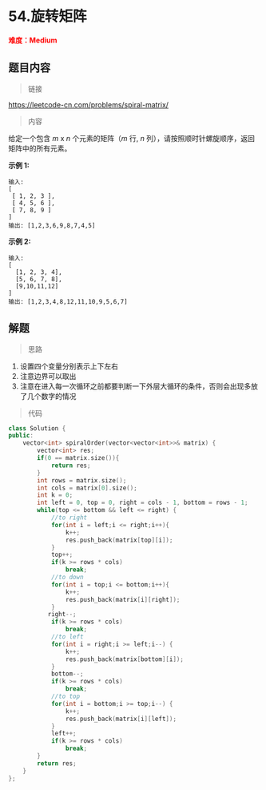 # 54.旋转矩阵

<font color=red>**难度：Medium**</font>

## 题目内容

> 链接

https://leetcode-cn.com/problems/spiral-matrix/

> 内容

给定一个包含 *m* x *n* 个元素的矩阵（*m* 行, *n* 列），请按照顺时针螺旋顺序，返回矩阵中的所有元素。

**示例 1:**

```
输入:
[
 [ 1, 2, 3 ],
 [ 4, 5, 6 ],
 [ 7, 8, 9 ]
]
输出: [1,2,3,6,9,8,7,4,5]
```

**示例 2:**

```
输入:
[
  [1, 2, 3, 4],
  [5, 6, 7, 8],
  [9,10,11,12]
]
输出: [1,2,3,4,8,12,11,10,9,5,6,7]
```

## 解题

> 思路

1. 设置四个变量分别表示上下左右
2. 注意边界可以取出
3. 注意在进入每一次循环之前都要判断一下外层大循环的条件，否则会出现多放了几个数字的情况

> 代码

```c++
class Solution {
public:
    vector<int> spiralOrder(vector<vector<int>>& matrix) {
        vector<int> res;
        if(0 == matrix.size()){
            return res;
        }
        int rows = matrix.size();
        int cols = matrix[0].size();
        int k = 0;
        int left = 0, top = 0, right = cols - 1, bottom = rows - 1;
        while(top <= bottom && left <= right) {
            //to right
            for(int i = left;i <= right;i++){
                k++;
                res.push_back(matrix[top][i]);
            }
            top++;
            if(k >= rows * cols)
                break;
            //to down
            for(int i = top;i <= bottom;i++){
                k++;
                res.push_back(matrix[i][right]);
            }
           right--;
            if(k >= rows * cols)
                break;
            //to left
            for(int i = right;i >= left;i--) {
                k++;
                res.push_back(matrix[bottom][i]);
            }
            bottom--;
            if(k >= rows * cols)
                break;
            //to top
            for(int i = bottom;i >= top;i--) {
                k++;
                res.push_back(matrix[i][left]);
            }
            left++;
            if(k >= rows * cols)
                break;
        }
        return res;
    }
};
```

